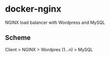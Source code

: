 # docker-nginx
NGINX load balancer with Wordpress and MySQL

## Scheme 
Client > NGINX > Wordpres (1...n) > MySQL
